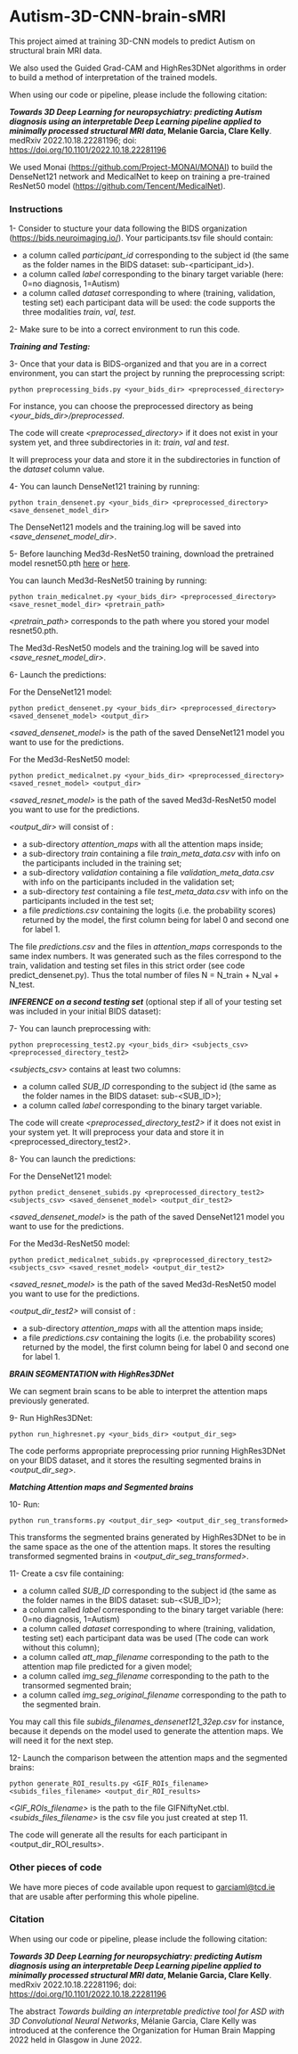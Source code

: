 # Autism-3D-CNN-brain-sMRI

This project aimed at training 3D-CNN models to predict Autism on structural brain MRI data.

We also used the Guided Grad-CAM and HighRes3DNet algorithms in order to build a method of interpretation of the trained models. 

When using our code or pipeline, please include the following citation:

***Towards 3D Deep Learning for neuropsychiatry: predicting Autism diagnosis using an interpretable Deep Learning pipeline applied to minimally processed structural MRI data*, Melanie Garcia, Clare Kelly**. medRxiv 2022.10.18.22281196; doi: https://doi.org/10.1101/2022.10.18.22281196 

We used Monai (https://github.com/Project-MONAI/MONAI) to build the DenseNet121 network and MedicalNet to keep on training a pre-trained ResNet50 model (https://github.com/Tencent/MedicalNet). 



### Instructions

1- Consider to stucture your data following the BIDS organization (https://bids.neuroimaging.io/).
Your participants.tsv file should contain: 
- a column called *participant_id* corresponding to the subject id (the same as the folder names in the BIDS dataset: sub-<participant_id>).
- a column called *label* corresponding to the binary target variable (here: 0=no diagnosis, 1=Autism)
- a column called *dataset* corresponding to where (training, validation, testing set) each participant data will be used: the code supports the three modalities *train*, *val*, *test*.


2- Make sure to be into a correct environment to run this code.


***Training and Testing:***

3- Once that your data is BIDS-organized and that you are in a correct environment, you can start the project by running the preprocessing script:
```
python preprocessing_bids.py <your_bids_dir> <preprocessed_directory>
```
For instance, you can choose the preprocessed directory as being *<your_bids_dir>/preprocessed*. 

The code will create *<preprocessed_directory>* if it does not exist in your system yet, and three subdirectories in it: *train*, *val* and *test*. 

It will preprocess your data and store it in the subdirectories in function of the *dataset* column value.


4- You can launch DenseNet121 training by running:
```
python train_densenet.py <your_bids_dir> <preprocessed_directory> <save_densenet_model_dir>
```
The DenseNet121 models and the training.log will be saved into *<save_densenet_model_dir>*.


5- Before launching Med3d-ResNet50 training, download the pretrained model resnet50.pth [here](https://drive.google.com/file/d/13tnSvXY7oDIEloNFiGTsjUIYfS3g3BfG/view) or [here](https://share.weiyun.com/55sZyIx).

You can launch Med3d-ResNet50 training by running:
```
python train_medicalnet.py <your_bids_dir> <preprocessed_directory> <save_resnet_model_dir> <pretrain_path>
```
*<pretrain_path>* corresponds to the path where you stored your model resnet50.pth.

The Med3d-ResNet50 models and the training.log will be saved into *<save_resnet_model_dir>*.


6- Launch the predictions:

For the DenseNet121 model:
```
python predict_densenet.py <your_bids_dir> <preprocessed_directory> <saved_densenet_model> <output_dir>
```
*<saved_densenet_model>* is the path of the saved DenseNet121 model you want to use for the predictions.

For the Med3d-ResNet50 model:
```
python predict_medicalnet.py <your_bids_dir> <preprocessed_directory> <saved_resnet_model> <output_dir>
```
*<saved_resnet_model>* is the path of the saved Med3d-ResNet50 model you want to use for the predictions.


*<output_dir>* will consist of :
- a sub-directory *attention_maps* with all the attention maps inside;
- a sub-directory *train* containing a file *train_meta_data.csv* with info on the participants included in the training set;
- a sub-directory *validation* containing a file *validation_meta_data.csv* with info on the participants included in the validation set;
- a sub-directory *test* containing a file *test_meta_data.csv* with info on the participants included in the test set;
- a file *predictions.csv* containing the logits (i.e. the probability scores) returned by the model, the first column being for label 0 and second one for label 1. 

The file *predictions.csv* and the files in *attention_maps* corresponds to the same index numbers. It was generated such as the files correspond to the train, validation and testing set files in this strict order (see code predict_densenet.py). Thus the total number of files N = N_train + N_val + N_test. 


***INFERENCE on a second testing set*** (optional step if all of your testing set was included in your initial BIDS dataset):

7- You can launch preprocessing with:
```
python preprocessing_test2.py <your_bids_dir> <subjects_csv> <preprocessed_directory_test2>
```
*<subjects_csv>* contains at least two columns:
- a column called *SUB_ID* corresponding to the subject id (the same as the folder names in the BIDS dataset: sub-<SUB_ID>);
- a column called *label* corresponding to the binary target variable.

The code will create *<preprocessed_directory_test2>* if it does not exist in your system yet. It will preprocess your data and store it in 
<preprocessed_directory_test2>.

8- You can launch the predictions:

For the DenseNet121 model:
```
python predict_densenet_subids.py <preprocessed_directory_test2> <subjects_csv> <saved_densenet_model> <output_dir_test2>
```
*<saved_densenet_model>* is the path of the saved DenseNet121 model you want to use for the predictions.

For the Med3d-ResNet50 model:
```
python predict_medicalnet_subids.py <preprocessed_directory_test2> <subjects_csv> <saved_resnet_model> <output_dir_test2>
```
*<saved_resnet_model>* is the path of the saved Med3d-ResNet50 model you want to use for the predictions.

*<output_dir_test2>* will consist of : 
- a sub-directory *attention_maps* with all the attention maps inside;
- a file *predictions.csv* containing the logits (i.e. the probability scores) returned by the model, the first column being for label 0 and second one for label 1. 


***BRAIN SEGMENTATION with HighRes3DNet***

We can segment brain scans to be able to interpret the attention maps previously generated.

9- Run HighRes3DNet:
```
python run_highresnet.py <your_bids_dir> <output_dir_seg>
```
The code performs appropriate preprocessing prior running HighRes3DNet on your BIDS dataset, and it stores the resulting segmented brains in *<output_dir_seg>*.


***Matching Attention maps and Segmented brains***

10- Run:
```
python run_transforms.py <output_dir_seg> <output_dir_seg_transformed>
```
This transforms the segmented brains generated by HighRes3DNet to be in the same space as the one of the attention maps. It stores the resulting transformed segmented brains in *<output_dir_seg_transformed>*.

11- Create a csv file containing:
- a column called *SUB_ID* corresponding to the subject id (the same as the folder names in the BIDS dataset: sub-<SUB_ID>); 
- a column called *label* corresponding to the binary target variable (here: 0=no diagnosis, 1=Autism)
- a column called *dataset* corresponding to where (training, validation, testing set) each participant data was be used (The code can work without this column);
- a column called *att_map_filename* corresponding to the path to the attention map file predicted for a given model; 
- a column called *img_seg_filename* corresponding to the path to the transormed segmented brain; 
- a column called *img_seg_original_filename* corresponding to the path to the segmented brain.

You may call this file *subids_filenames_densenet121_32ep.csv* for instance, because it depends on the model used to generate the attention maps. We will need it for the next step.

12- Launch the comparison between the attention maps and the segmented brains:
```
python generate_ROI_results.py <GIF_ROIs_filename> <subids_files_filename> <output_dir_ROI_results>
```
*<GIF_ROIs_filename>* is the path to the file GIFNiftyNet.ctbl.
*<subids_files_filename>* is the csv file you just created at step 11. 

The code will generate all the results for each participant in <output_dir_ROI_results>.


### Other pieces of code

We have more pieces of code available upon request to garciaml@tcd.ie that are usable after performing this whole pipeline. 


### Citation
When using our code or pipeline, please include the following citation:

***Towards 3D Deep Learning for neuropsychiatry: predicting Autism diagnosis using an interpretable Deep Learning pipeline applied to minimally processed structural MRI data*, Melanie Garcia, Clare Kelly**. medRxiv 2022.10.18.22281196; doi: https://doi.org/10.1101/2022.10.18.22281196 

The abstract *Towards building an interpretable predictive tool for ASD with 3D Convolutional Neural Networks*, Mélanie Garcia, Clare Kelly was introduced at the conference the Organization for Human Brain Mapping 2022 held in Glasgow in June 2022.
